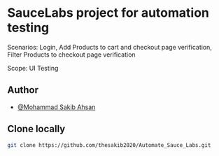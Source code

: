 # SauceLabs project for automation testing

Scenarios: Login, Add Products to cart and checkout page verification, Filter Products to checkout page verification

Scope: UI Testing

## Author
- [@Mohammad Sakib Ahsan](https://github.com/thesakib2020)

## Clone locally
```bash
git clone https://github.com/thesakib2020/Automate_Sauce_Labs.git
```